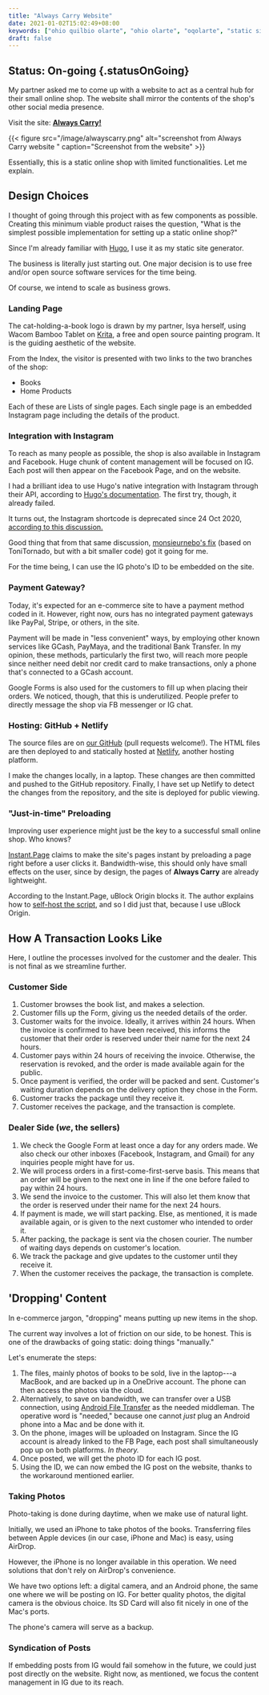 ```yaml
---
title: "Always Carry Website"
date: 2021-01-02T15:02:49+08:00
keywords: ["ohio quilbio olarte", "ohio olarte", "oqolarte", "static site", "static e-commerce site", "online bookshop"]
draft: false
---
```

## Status: On-going {.statusOnGoing}

My partner asked me to come up with a website to act as a central hub for their small online shop.
The website shall mirror the contents of the shop's other social media presence.

Visit the site:
**[Always Carry!](https://alwayscarry.netlify.app)**

{{< figure src="/image/alwayscarry.png" alt="screenshot from Always Carry website " caption="Screenshot from the website" >}}

Essentially, this is a static online shop with limited functionalities.
Let me explain.

## Design Choices

I thought of going through this project with as few components as possible.
Creating this minimum viable product raises the question,
"What is the simplest possible implementation for setting up a static online shop?"

Since I'm already familiar with [Hugo](https://gohugo.io), I use it as my static site generator.

The business is literally just starting out.
One major decision is to use free and/or open source software services for the time being.

Of course, we intend to scale as business grows.

### Landing Page

The cat-holding-a-book logo is drawn by my partner, Isya herself, using Wacom Bamboo Tablet on [Krita](https://krita.org), a free and open source painting program.
It is the guiding aesthetic of the website.

From the Index, the visitor is presented with two links to the two branches of the shop:
- Books
- Home Products

Each of these are Lists of single pages.
Each single page is an embedded Instagram page including the details of the product.

### Integration with Instagram

To reach as many people as possible, the shop is also available in Instagram and Facebook.
Huge chunk of content management will be focused on IG.
Each post will then appear on the Facebook Page, and on the website.

I had a brilliant idea to use Hugo's native integration with Instagram through their API, according to [Hugo's documentation](https://gohugo.io/content-management/shortcodes/#instagram).
The first try, though, it already failed.

It turns out, the Instagram shortcode is deprecated since 24 Oct 2020, [according to this discussion.](https://github.com/gohugoio/hugo/issues/7879) 

Good thing that from that same discussion, [monsieurnebo's fix](https://github.com/gohugoio/hugo/issues/7879#issuecomment-737149676) (based on ToniTornado, but with a bit smaller code) got it going for me.

For the time being, I can use the IG photo's ID to be embedded on the site.

### Payment Gateway?

Today, it's expected for an e-commerce site to have a payment method coded in it.
However, right now, ours has no integrated payment gateways like PayPal, Stripe, or others, in the site.

Payment will be made in "less convenient" ways, by employing other known services like GCash, PayMaya, and the traditional Bank Transfer.
In my opinion, these methods, particularly the first two, will reach more people since neither need debit nor credit card to make transactions, only a phone that's connected to a GCash account.

Google Forms is also used for the customers to fill up when placing their orders.
We noticed, though, that this is underutilized.
People prefer to directly message the shop via FB messenger or IG chat.

### Hosting: GitHub + Netlify

The source files are on [our GitHub](https://github.com/arawseekers) (pull requests welcome!). 
The HTML files are then deployed to and statically hosted at [Netlify](https://netlify.com), 
another hosting platform.

I make the changes locally, in a laptop.
These changes are then committed and pushed to the GitHub repository.
Finally, I have set up Netlify to detect the changes from the repository, and the site is deployed for public viewing.

### "Just-in-time" Preloading

Improving user experience might just be the key to a successful small online shop.
Who knows?

[Instant.Page](https://instant.page) claims to make the site's pages instant by preloading a page right before a user clicks it.
Bandwidth-wise, this should only have small effects on the user, since by design, the pages of **Always Carry** are already lightweight.

According to the Instant.Page, uBlock Origin blocks it.
The author explains how to [self-host the script](https://instant.page/tech#self-hosting), and so I did just that, because I use uBlock Origin.

## How A Transaction Looks Like

Here, I outline the processes involved for the customer and the dealer.
This is not final as we streamline further.

### Customer Side

1. Customer browses the book list, and makes a selection.
2. Customer fills up the Form, giving us the needed details of the order.
3. Customer waits for the invoice.
Ideally, it arrives within 24 hours.
When the invoice is confirmed to have been received, this informs the customer that their order is reserved under their name for the next 24 hours.
4. Customer pays within 24 hours of receiving the invoice.
Otherwise, the reservation is revoked, and the order is made available again for the public.
5. Once payment is verified, the order will be packed and sent.
Customer's waiting duration depends on the delivery option they chose in the Form.
6. Customer tracks the package until they receive it.
7. Customer receives the package, and the transaction is complete.

### Dealer Side (*we*, the sellers)

1. We check the Google Form at least once a day for any orders made.
We also check our other inboxes (Facebook, Instagram, and Gmail) for any inquiries people might have for us.
2. We will process orders in a first-come-first-serve basis.
This means that an order will be given to the next one in line if the one before failed to pay within 24 hours.
3. We send the invoice to the customer.
This will also let them know that the order is reserved under their name for the next 24 hours.
4. If payment is made, we will start packing. 
Else, as mentioned, it is made available again, or is given to the next customer who intended to order it.
5. After packing, the package is sent via the chosen courier.
The number of waiting days depends on customer's location.
6. We track the package and give updates to the customer until they receive it.
7. When the customer receives the package, the transaction is complete.

## 'Dropping' Content

In e-commerce jargon, "dropping" means putting up new items in the shop.

The current way involves a lot of friction on our side, to be honest.
This is one of the drawbacks of going static: doing things "manually."

Let's enumerate the steps:

1. The files, mainly photos of books to be sold, live in the laptop---a MacBook, and are backed up in a OneDrive account.
The phone can then access the photos via the cloud.
2. Alternatively, to save on bandwidth, we can transfer over a USB connection, using [Android File Transfer](https://www.android.com/filetransfer/) as the needed middleman.
The operative word is "needed," because one cannot *just* plug an Android phone into a Mac and be done with it.
2. On the phone, images will be uploaded on Instagram.
Since the IG account is already linked to the FB Page, each post shall simultaneously pop up on both platforms.
*In theory.*
3. Once posted, we will get the photo ID for each IG post.
4. Using the ID, we can now embed the IG post on the website, thanks to the workaround mentioned earlier.

### Taking Photos

Photo-taking is done during daytime, when we make use of natural light.

Initially, we used an iPhone to take photos of the books.
Transferring files between Apple devices (in our case, iPhone and Mac) is easy, using AirDrop.

However, the iPhone is no longer available in this operation.
We need solutions that don't rely on AirDrop's convenience.

We have two options left: a digital camera, and an Android phone, the same one where we will be posting on IG.
For better quality photos, the digital camera is the obvious choice.
Its SD Card will also fit nicely in one of the Mac's ports.

The phone's camera will serve as a backup.

### Syndication of Posts

If embedding posts from IG would fail somehow in the future, we could just post directly on the website.
Right now, as mentioned, we focus the content management in IG due to its reach.

[^iife]: For more information, read the [Mozilla's explainer](https://developer.mozilla.org/en-US/docs/Glossary/IIFE)
